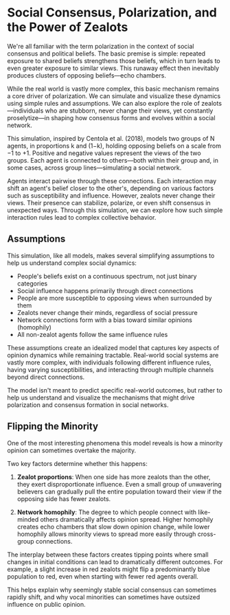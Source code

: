 # Social Consensus, Polarization, and the Power of Zealots


We're all familiar with the term polarization in the context of social consensus and political beliefs. The basic premise is simple: repeated exposure to shared beliefs strengthens those beliefs, which in turn leads to even greater exposure to similar views. This runaway effect then inevitably produces clusters of opposing beliefs—echo chambers.

While the real world is vastly more complex, this basic mechanism remains a core driver of polarization. We can simulate and visualize these dynamics using simple rules and assumptions. We can also explore the role of zealots—individuals who are stubborn, never change their views, yet constantly proselytize—in shaping how consensus forms and evolves within a social network.

This simulation, inspired by Centola et al. (2018), models two groups of N agents, in proportions k and (1−k), holding opposing beliefs on a scale from −1 to +1. Positive and negative values represent the views of the two groups. Each agent is connected to others—both within their group and, in some cases, across group lines—simulating a social network.

Agents interact pairwise through these connections. Each interaction may shift an agent's belief closer to the other's, depending on various factors such as susceptibility and influence. However, zealots never change their views. Their presence can stabilize, polarize, or even shift consensus in unexpected ways. Through this simulation, we can explore how such simple interaction rules lead to complex collective behavior.


## Assumptions

This simulation, like all models, makes several simplifying assumptions to help us understand complex social dynamics:

- People's beliefs exist on a continuous spectrum, not just binary categories
- Social influence happens primarily through direct connections
- People are more susceptible to opposing views when surrounded by them
- Zealots never change their minds, regardless of social pressure
- Network connections form with a bias toward similar opinions (homophily)
- All non-zealot agents follow the same influence rules

These assumptions create an idealized model that captures key aspects of opinion dynamics while remaining tractable. Real-world social systems are vastly more complex, with individuals following different influence rules, having varying susceptibilities, and interacting through multiple channels beyond direct connections.

The model isn't meant to predict specific real-world outcomes, but rather to help us understand and visualize the mechanisms that might drive polarization and consensus formation in social networks.

## Flipping the Minority

One of the most interesting phenomena this model reveals is how a minority opinion can sometimes overtake the majority.

Two key factors determine whether this happens:

1. **Zealot proportions**: When one side has more zealots than the other, they exert disproportionate influence. Even a small group of unwavering believers can gradually pull the entire population toward their view if the opposing side has fewer zealots.

2. **Network homophily**: The degree to which people connect with like-minded others dramatically affects opinion spread. Higher homophily creates echo chambers that slow down opinion change, while lower homophily allows minority views to spread more easily through cross-group connections.

The interplay between these factors creates tipping points where small changes in initial conditions can lead to dramatically different outcomes. For example, a slight increase in red zealots might flip a predominantly blue population to red, even when starting with fewer red agents overall.

This helps explain why seemingly stable social consensus can sometimes rapidly shift, and why vocal minorities can sometimes have outsized influence on public opinion.


